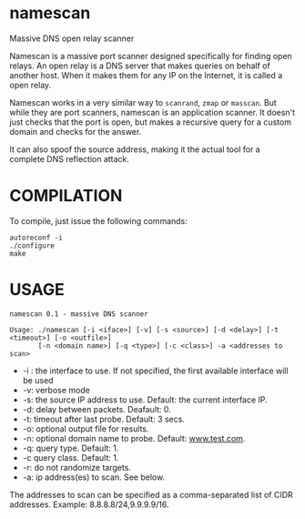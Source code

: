 namescan
========

Massive DNS open relay scanner

Namescan is a massive port scanner designed specifically for finding open relays.
An open relay is a DNS server that makes queries on behalf of another host.
When it makes them for any IP on the Internet, it is called a open relay.

Namescan works in a very similar way to `scanrand`, `zmap` or `masscan`. But
while they are port scanners, namescan is an application scanner. It doesn't
just checks that the port is open, but makes a recursive query for a custom
domain and checks for the answer.

It can also spoof the source address, making it the actual tool for a complete
DNS reflection attack.

COMPILATION
===========
To compile, just issue the following commands:

    autoreconf -i
    ./configure
    make

USAGE
=====

    namescan 0.1 - massive DNS scanner

    Usage: ./namescan [-i <iface>] [-v] [-s <source>] [-d <delay>] [-t <timeout>] [-o <outfile>]
           [-n <domain name>] [-q <type>] [-c <class>] -a <addresses to scan>

 * -i <iface>: the interface to use. If not specified, the first available interface will be used
 * -v: verbose mode
 * -s: the source IP address to use. Default: the current interface IP.
 * -d: delay between packets. Deafault: 0.
 * -t: timeout after last probe. Default: 3 secs.
 * -o: optional output file for results.
 * -n: optional domain name to probe. Default: www.test.com.
 * -q: query type. Default: 1.
 * -c query class. Default: 1.
 * -r: do not randomize targets.
 * -a: ip address(es) to scan. See below.

The addresses to scan can be specified as a comma-separated list of CIDR addresses.
Example: 8.8.8.8/24,9.9.9.9/16.
